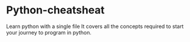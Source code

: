 # Python-cheatsheat
Learn python with a single file
It covers all the concepts required to start your journey to program in python.
